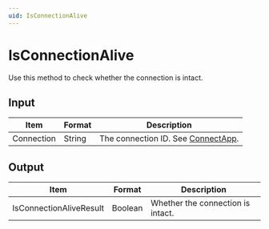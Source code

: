 ```yaml
---
uid: IsConnectionAlive
---
```


# IsConnectionAlive

Use this method to check whether the connection is intact.

## Input

| Item | Format | Description |
|--|--|--|
| Connection | String | The connection ID. See [ConnectApp](xref:ConnectApp). |

## Output

| Item                    | Format  | Description                              |
|-------------------------|---------|------------------------------------------|
| IsConnectionAliveResult | Boolean | Whether the connection is intact. |
